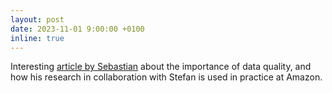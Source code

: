 ```yaml
---
layout: post
date: 2023-11-01 9:00:00 +0100
inline: true
---
```


Interesting [article by Sebastian](https://www.uva.nl/en/shared-content/subsites/informatics-institute/en/news/2023/10/automatically-clean-up-data-sets-to-prevent-garbage-in-garbage-out.html) about the importance of data quality, and how his research in collaboration with Stefan is used in practice at Amazon.